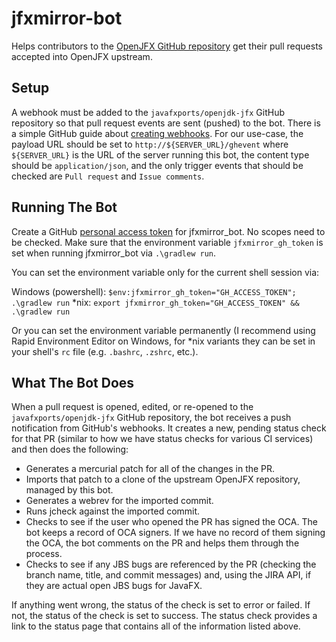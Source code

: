 # jfxmirror-bot

Helps contributors to the [OpenJFX GitHub repository](https://github.com/javafxports/openjdk-jfx) get their pull
requests accepted into OpenJFX upstream.

## Setup

A webhook must be added to the `javafxports/openjdk-jfx` GitHub repository so that pull request events are sent (pushed)
to the bot. There is a simple GitHub guide about [creating webhooks](https://developer.github.com/webhooks/creating/).
For our use-case, the payload URL should be set to `http://${SERVER_URL}/ghevent` where `${SERVER_URL}` is the URL of
the server running this bot, the content type should be `application/json`, and the only trigger events that should be
checked are `Pull request` and `Issue comments`.

## Running The Bot

Create a GitHub [personal access token](https://github.com/settings/tokens) for jfxmirror_bot. No scopes
need to be checked. Make sure that the environment variable `jfxmirror_gh_token` is set when running
jfxmirror_bot via `.\gradlew run`.

You can set the environment variable only for the current shell session via:

Windows (powershell): `$env:jfxmirror_gh_token="GH_ACCESS_TOKEN"; .\gradlew run`
*nix: `export jfxmirror_gh_token="GH_ACCESS_TOKEN" && .\gradlew run`

Or you can set the environment variable permanently (I recommend using Rapid Environment Editor on Windows, for *nix
variants they can be set in your shell's `rc` file (e.g. `.bashrc`, `.zshrc`, etc.).

## What The Bot Does

When a pull request is opened, edited, or re-opened to the `javafxports/openjdk-jfx` GitHub repository, the bot
receives a push notification from GitHub's webhooks. It creates a new, pending status check for that PR (similar to how
we have status checks for various CI services) and then does the following:

* Generates a mercurial patch for all of the changes in the PR.
* Imports that patch to a clone of the upstream OpenJFX repository, managed by this bot.
* Generates a webrev for the imported commit.
* Runs jcheck against the imported commit.
* Checks to see if the user who opened the PR has signed the OCA. The bot keeps a record of OCA signers. If we have
no record of them signing the OCA, the bot comments on the PR and helps them through the process.
* Checks to see if any JBS bugs are referenced by the PR (checking the branch name, title, and commit messages) and,
using the JIRA API, if they are actual open JBS bugs for JavaFX.

If anything went wrong, the status of the check is set to error or failed. If not, the status of the check is set to
success. The status check provides a link to the status page that contains all of the information listed above.

